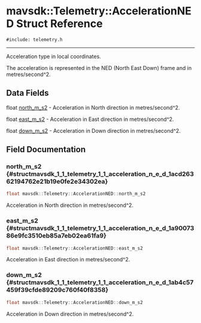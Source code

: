 # mavsdk::Telemetry::AccelerationNED Struct Reference
`#include: telemetry.h`

----


Acceleration type in local coordinates. 


The acceleration is represented in the NED (North East Down) frame and in metres/second^2. 


## Data Fields


float [north_m_s2](#structmavsdk_1_1_telemetry_1_1_acceleration_n_e_d_1acd26362194762e21b19e0fe2e34302ea)  - Acceleration in North direction in metres/second^2.

float [east_m_s2](#structmavsdk_1_1_telemetry_1_1_acceleration_n_e_d_1a9007386e9fc3510eb85a7eb02ea61fa9)  - Acceleration in East direction in metres/second^2.

float [down_m_s2](#structmavsdk_1_1_telemetry_1_1_acceleration_n_e_d_1ab4c57459f39cfde89209c760f40f8358)  - Acceleration in Down direction in metres/second^2.


## Field Documentation


### north_m_s2 {#structmavsdk_1_1_telemetry_1_1_acceleration_n_e_d_1acd26362194762e21b19e0fe2e34302ea}

```cpp
float mavsdk::Telemetry::AccelerationNED::north_m_s2
```


Acceleration in North direction in metres/second^2.


### east_m_s2 {#structmavsdk_1_1_telemetry_1_1_acceleration_n_e_d_1a9007386e9fc3510eb85a7eb02ea61fa9}

```cpp
float mavsdk::Telemetry::AccelerationNED::east_m_s2
```


Acceleration in East direction in metres/second^2.


### down_m_s2 {#structmavsdk_1_1_telemetry_1_1_acceleration_n_e_d_1ab4c57459f39cfde89209c760f40f8358}

```cpp
float mavsdk::Telemetry::AccelerationNED::down_m_s2
```


Acceleration in Down direction in metres/second^2.


